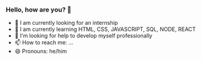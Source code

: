 ### Hello, how are you? 👋




- 🔭 I am currently looking for an internship
- 🌱 I am currently learning HTML, CSS, JAVASCRIPT, SQL, NODE, REACT
- 🤔 I'm looking for help to develop myself professionally
- 📫 How to reach me: ...
- 😄 Pronouns: he/him
